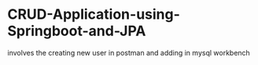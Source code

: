 # CRUD-Application-using-Springboot-and-JPA
involves the creating new user in postman and adding in mysql workbench
